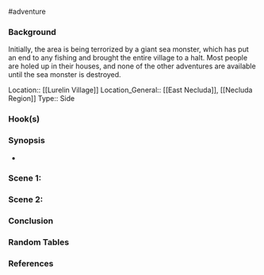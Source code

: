 #adventure 

### Background

Initially, the area is being terrorized by a giant sea monster, which has put an end to any fishing and brought the entire village to a halt. Most people are holed up in their houses, and none of the other adventures are available until the sea monster is destroyed.

Location:: [[Lurelin Village]]
Location_General:: [[East Necluda]], [[Necluda Region]]
Type:: Side

### Hook(s)


### Synopsis

- 

### Scene 1: 


### Scene 2: 


### Conclusion


### Random Tables


### References